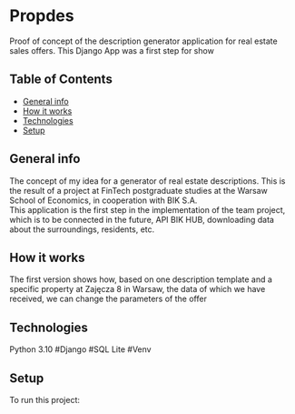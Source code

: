 # Propdes
Proof of concept of the description generator application for real estate sales offers. This Django App was a first step for show

## Table of Contents
* [General info](#general-info)
* [How it works](#how-it-works)
* [Technologies](#technologies)
* [Setup](#setup)

## General info
The concept of my idea for a generator of real estate descriptions. This is the result of a project at FinTech postgraduate studies at the Warsaw School of Economics, in cooperation with BIK S.A. <br />
This application is the first step in the implementation of the team project, which is to be connected in the future, API BIK HUB, downloading data about the surroundings, residents, etc.<br />

## How it works
The first version shows how, based on one description template and a specific property at Zajęcza 8 in Warsaw, the data of which we have received, we can change the parameters of the offer

## Technologies
Python 3.10
#Django
#SQL Lite
#Venv

## Setup
To run this project: 


